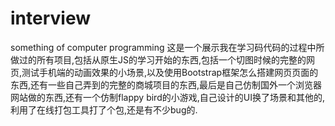 # interview
something of computer programming
这是一个展示我在学习码代码的过程中所做过的所有项目,包括从原生JS的学习开始的东西,包括一个切图时候的完整的网页,测试手机端的动画效果的小场景,以及使用Bootstrap框架怎么搭建网页页面的东西,还有一些自己弄到的完整的商城项目的东西,最后是自己仿制国外一个浏览器网站做的东西,还有一个仿制flappy bird的小游戏,自己设计的UI换了场景和其他的,利用了在线打包工具打了个包,还是有不少bug的.
